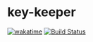 # key-keeper
[![wakatime](https://wakatime.com/badge/github/teuchezh/key-keeper.svg)](https://wakatime.com/badge/github/teuchezh/key-keeper)
[![Build Status](https://travis-ci.com/teuchezh/key-keeper.svg?branch=main)](https://travis-ci.com/teuchezh/key-keeper)